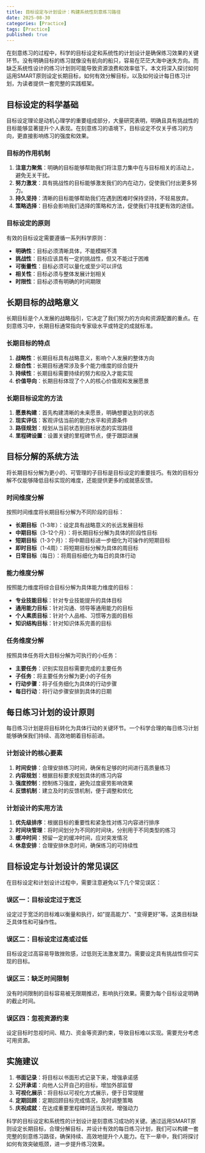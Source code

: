 ```yaml
---
title: 目标设定与计划设计：构建系统性刻意练习路径
date: 2025-08-30
categories: [Practice]
tags: [Practice]
published: true
---
```


在刻意练习的过程中，科学的目标设定和系统性的计划设计是确保练习效果的关键环节。没有明确目标的练习就像没有航向的船只，容易在茫茫大海中迷失方向。而缺乏系统性设计的练习计划则可能导致资源浪费和效率低下。本文将深入探讨如何运用SMART原则设定长期目标，如何有效分解目标，以及如何设计每日练习计划，为读者提供一套完整的实践框架。

## 目标设定的科学基础

目标设定理论是动机心理学的重要组成部分，大量研究表明，明确且具有挑战性的目标能够显著提升个人表现。在刻意练习的语境下，目标设定不仅关乎练习的方向，更直接影响练习的强度和效果。

### 目标的作用机制

1. **注意力聚焦**：明确的目标能够帮助我们将注意力集中在与目标相关的活动上，避免无关干扰。
2. **努力激发**：具有挑战性的目标能够激发我们的内在动力，促使我们付出更多努力。
3. **持久坚持**：清晰的目标能够帮助我们在遇到困难时保持坚持，不轻易放弃。
4. **策略选择**：目标会影响我们选择的策略和方法，促使我们寻找更有效的途径。

### 目标设定的原则

有效的目标设定需要遵循一系列科学原则：
- **明确性**：目标必须清晰具体，不能模糊不清
- **挑战性**：目标应该具有一定的挑战性，但又不能过于困难
- **可衡量性**：目标必须可以量化或至少可以评估
- **相关性**：目标必须与整体发展计划相关
- **时限性**：目标必须有明确的时间期限

## 长期目标的战略意义

长期目标是个人发展的战略指引，它决定了我们努力的方向和资源配置的重点。在刻意练习中，长期目标通常指向专家级水平或特定的成就标准。

### 长期目标的特点

1. **战略性**：长期目标具有战略意义，影响个人发展的整体方向
2. **综合性**：长期目标通常涉及多个能力维度的综合提升
3. **持续性**：长期目标需要持续的努力和投入才能实现
4. **价值导向**：长期目标体现了个人的核心价值观和发展愿景

### 长期目标设定的方法

1. **愿景构建**：首先构建清晰的未来愿景，明确想要达到的状态
2. **现实评估**：客观评估当前的能力水平和资源条件
3. **路径规划**：规划从当前状态到目标状态的实现路径
4. **里程碑设置**：设置关键的里程碑节点，便于跟踪进展

## 目标分解的系统方法

将长期目标分解为更小的、可管理的子目标是目标设定的重要技巧。有效的目标分解不仅能够降低目标实现的难度，还能提供更多的成就感反馈。

### 时间维度分解

按照时间维度将长期目标分解为不同阶段的目标：
- **长期目标**（1-3年）：设定具有战略意义的长远发展目标
- **中期目标**（3-12个月）：将长期目标分解为具体的阶段性目标
- **短期目标**（1-3个月）：将中期目标进一步细化为可操作的短期目标
- **即时目标**（1-4周）：将短期目标分解为具体的周目标
- **日常目标**（每日）：将周目标细化为每日的具体行动

### 能力维度分解

按照能力维度将综合目标分解为具体能力维度的目标：
- **专业技能目标**：针对专业技能提升的具体目标
- **通用能力目标**：针对沟通、领导等通用能力的目标
- **个人素质目标**：针对个人品格、习惯等方面的目标
- **知识结构目标**：针对知识体系完善的目标

### 任务维度分解

按照具体任务将大目标分解为可执行的小任务：
- **主要任务**：识别实现目标需要完成的主要任务
- **子任务**：将主要任务分解为更小的子任务
- **行动步骤**：将子任务细化为具体的行动步骤
- **每日行动**：将行动步骤安排到具体的日期

## 每日练习计划的设计原则

每日练习计划是将目标转化为具体行动的关键环节。一个科学合理的每日练习计划能够确保我们持续、高效地朝着目标前进。

### 计划设计的核心要素

1. **时间安排**：合理安排练习时间，确保有足够的时间进行高质量练习
2. **内容规划**：根据目标要求规划具体的练习内容
3. **强度控制**：控制练习强度，避免过度疲劳影响效果
4. **反馈机制**：建立及时的反馈机制，便于调整和优化

### 计划设计的实用方法

1. **优先级排序**：根据目标的重要性和紧急性对练习内容进行排序
2. **时间块管理**：将时间划分为不同的时间块，分别用于不同类型的练习
3. **缓冲时间**：预留一定的缓冲时间，应对突发情况
4. **休息安排**：合理安排休息时间，确保练习的可持续性

## 目标设定与计划设计的常见误区

在目标设定和计划设计过程中，需要注意避免以下几个常见误区：

### 误区一：目标设定过于宽泛

设定过于宽泛的目标难以衡量和执行，如"提高能力"、"变得更好"等。这类目标缺乏具体性和可操作性。

### 误区二：目标设定过高或过低

目标设定过高容易导致挫败感，过低则无法激发潜力。需要设定具有挑战性但可实现的目标。

### 误区三：缺乏时间限制

没有时间限制的目标容易被无限期推迟，影响执行效果。需要为每个目标设定明确的截止时间。

### 误区四：忽视资源约束

设定目标时忽视时间、精力、资金等资源约束，导致目标难以实现。需要充分考虑可用资源。

## 实施建议

1. **书面记录**：将目标以书面形式记录下来，增强承诺感
2. **公开承诺**：向他人公开自己的目标，增加外部监督
3. **可视化展示**：将目标以可视化方式展示，便于日常提醒
4. **定期回顾**：定期回顾目标完成情况，及时调整策略
5. **庆祝成就**：在达成重要里程碑时适当庆祝，增强动力

科学的目标设定和系统性的计划设计是刻意练习成功的关键。通过运用SMART原则设定长期目标，合理分解目标，并设计有效的每日练习计划，我们可以构建一套完整的刻意练习路径，确保持续、高效地提升个人能力。在下一章中，我们将探讨如何有效突破瓶颈，进一步提升练习效果。